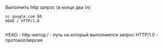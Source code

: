 Выполнить http запрос (в конце два \\n)
```shell
nc google.com 80
HEAD / HTTP/1.0


```

HEAD - http-метод
/ - путь на который выполняется запрос
HTTP/1.0 - протокол/версия